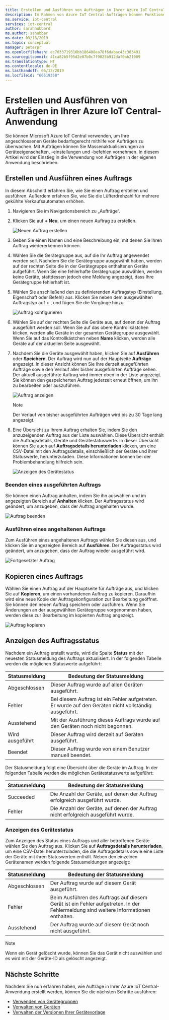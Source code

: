 ```yaml
---
title: Erstellen und Ausführen von Aufträgen in Ihrer Azure IoT Central-Anwendung | Microsoft-Dokumentation
description: Im Rahmen von Azure IoT Central-Aufträgen können Funktionen zur Verwaltung von mehreren Geräten gleichzeitig ausgeführt werden, wie das Aktualisieren einer Geräteeigenschaft oder -einstellung oder das Ausführen eines Befehls.
ms.service: iot-central
services: iot-central
author: sarahhubbard
ms.author: sahubbar
ms.date: 03/18/2019
ms.topic: conceptual
manager: peterpr
ms.openlocfilehash: ec7033719316bb186408ea78f6dabac43c383491
ms.sourcegitcommit: 41ca82b5f95d2e07b0c7f9025b912daf0ab21909
ms.translationtype: HT
ms.contentlocale: de-DE
ms.lasthandoff: 06/13/2019
ms.locfileid: "60519358"
---
```

# <a name="create-and-run-a-job-in-your-azure-iot-central-application"></a>Erstellen und Ausführen von Aufträgen in Ihrer Azure IoT Central-Anwendung

Sie können Microsoft Azure IoT Central verwenden, um Ihre angeschlossenen Geräte bedarfsgerecht mithilfe von Aufträgen zu überwachen. Mit Aufträgen können Sie Massenaktualisierungen an Geräteeigenschaften, -einstellungen und -befehlen vornehmen. In diesem Artikel wird der Einstieg in die Verwendung von Aufträgen in der eigenen Anwendung beschrieben.

## <a name="create-and-run-a-job"></a>Erstellen und Ausführen eines Auftrags

In diesem Abschnitt erfahren Sie, wie Sie einen Auftrag erstellen und ausführen. Außerdem erfahren Sie, wie Sie die Lüfterdrehzahl für mehrere gekühlte Verkaufsautomaten erhöhen.

1. Navigieren Sie im Navigationsbereich zu „Aufträge“.

1. Klicken Sie auf **+ Neu**, um einen neuen Auftrag zu erstellen.

    ![Neuen Auftrag erstellen](./media/howto-run-a-job/createnewjob.png)

1. Geben Sie einen Namen und eine Beschreibung ein, mit denen Sie Ihren Auftrag wiedererkennen können.

1. Wählen Sie die Gerätegruppe aus, auf die Ihr Auftrag angewendet werden soll. Nachdem Sie die Gerätegruppe ausgewählt haben, werden auf der rechten Seite die in der Gerätegruppe enthaltenen Geräte aufgeführt. Wenn Sie eine fehlerhafte Gerätegruppe auswählen, werden keine Geräte, stattdessen jedoch eine Meldung angezeigt, dass Ihre Gerätegruppe fehlerhaft ist.

1. Wählen Sie anschließend den zu definierenden Auftragstyp (Einstellung, Eigenschaft oder Befehl) aus. Klicken Sie neben dem ausgewählten Auftragstyp auf **+** , und fügen Sie die Vorgänge hinzu.

    ![Auftrag konfigurieren](./media/howto-run-a-job/configurejob.png)

1. Wählen Sie auf der rechten Seite die Geräte aus, auf denen der Auftrag ausgeführt werden soll. Wenn Sie auf das obere Kontrollkästchen klicken, werden alle Geräte in der gesamten Gerätegruppe ausgewählt. Wenn Sie auf das Kontrollkästchen neben **Name** klicken, werden alle Geräte auf der aktuellen Seite ausgewählt.

1. Nachdem Sie die Geräte ausgewählt haben, klicken Sie auf **Ausführen** oder **Speichern**. Der Auftrag wird nun auf der Hauptseite **Aufträge** angezeigt. In dieser Ansicht können Sie Ihre derzeit ausgeführten Aufträge sowie den Verlauf aller bisher ausgeführten Aufträge sehen. Der aktuell ausgeführte Auftrag wird immer oben in der Liste angezeigt. Sie können den gespeicherten Auftrag jederzeit erneut öffnen, um ihn zu bearbeiten oder auszuführen.

    ![Auftrag anzeigen](./media/howto-run-a-job/viewjob.png)

    > [!NOTE]
    > Der Verlauf von bisher ausgeführten Aufträgen wird bis zu 30 Tage lang angezeigt.

1. Eine Übersicht zu Ihrem Auftrag erhalten Sie, indem Sie den anzuzeigenden Auftrag aus der Liste auswählen. Diese Übersicht enthält die Auftragsdetails, Geräte und Gerätestatuswerte. In dieser Übersicht können Sie auch auf **Auftragsdetails herunterladen** klicken, um eine CSV-Datei mit den Auftragsdetails, einschließlich der Geräte und ihrer Statuswerte, herunterzuladen. Diese Informationen können bei der Problembehandlung hilfreich sein.

    ![Anzeigen des Gerätestatus](./media/howto-run-a-job/downloaddetails.png)

### <a name="stop-a-running-job"></a>Beenden eines ausgeführten Auftrags

Sie können einen Auftrag anhalten, indem Sie ihn auswählen und im angezeigten Bereich auf **Anhalten** klicken. Der Auftragsstatus wird geändert, um anzugeben, dass der Auftrag angehalten wurde.

   ![Auftrag beenden](./media/howto-run-a-job/stopjob.png)

### <a name="run-a-stopped-job"></a>Ausführen eines angehaltenen Auftrags

Zum Ausführen eines angehaltenen Auftrags wählen Sie diesen aus, und klicken Sie im angezeigten Bereich auf **Ausführen**. Der Auftragsstatus wird geändert, um anzugeben, dass der Auftrag wieder ausgeführt wird.

   ![Fortgesetzter Auftrag](./media/howto-run-a-job/resumejob.png)

## <a name="copy-a-job"></a>Kopieren eines Auftrags

Wählen Sie einen Auftrag auf der Hauptseite für Aufträge aus, und klicken Sie auf **Kopieren**, um einen vorhandenen Auftrag zu kopieren. Daraufhin wird eine neue Kopie der Auftragskonfiguration zur Bearbeitung geöffnet. Sie können den neuen Auftrag speichern oder ausführen. Wenn Sie Änderungen an der ausgewählten Gerätegruppe vorgenommen haben, werden diese zur Bearbeitung im kopierten Auftrag angezeigt.

   ![Auftrag kopieren](./media/howto-run-a-job/copyjob.png)

## <a name="view-the-job-status"></a>Anzeigen des Auftragsstatus

Nachdem ein Auftrag erstellt wurde, wird die Spalte **Status** mit der neuesten Statusmeldung des Auftrags aktualisiert. In der folgenden Tabelle werden die möglichen Statuswerte aufgeführt:

| Statusmeldung       | Bedeutung der Statusmeldung                                          |
| -------------------- | ------------------------------------------------------- |
| Abgeschlossen            | Dieser Auftrag wurde auf allen Geräten ausgeführt.              |
| Fehler               | Bei diesem Auftrag ist ein Fehler aufgetreten. Er wurde auf den Geräten nicht vollständig ausgeführt.  |
| Ausstehend              | Mit der Ausführung dieses Auftrags wurde auf den Geräten noch nicht begonnen.         |
| Wird ausgeführt              | Dieser Auftrag wird derzeit auf Geräten ausgeführt.             |
| Beendet              | Dieser Auftrag wurde von einem Benutzer manuell beendet.           |

Der Statusmeldung folgt eine Übersicht über die Geräte im Auftrag. In der folgenden Tabelle werden die möglichen Gerätestatuswerte aufgeführt:

| Statusmeldung       | Bedeutung der Statusmeldung                                                     |
| -------------------- | ------------------------------------------------------------------ |
| Succeeded            | Die Anzahl der Geräte, auf denen der Auftrag erfolgreich ausgeführt wurde.       |
| Fehler               | Die Anzahl der Geräte, auf denen der Auftrag nicht erfolgreich ausgeführt wurde.       |

### <a name="view-the-device-status"></a>Anzeigen des Gerätestatus

Zum Anzeigen des Status eines Auftrags und aller betroffenen Geräte wählen Sie den Auftrag aus. Klicken Sie auf **Auftragsdetails herunterladen**, um eine CSV-Datei herunterzuladen, die die Auftragsdetails sowie eine Liste der Geräte mit ihren Statuswerten enthält. Neben den einzelnen Gerätenamen werden folgende Statusmeldungen angezeigt:

| Statusmeldung       | Bedeutung der Statusmeldung                                                                |
| -------------------- | ----------------------------------------------------------------------------- |
| Abgeschlossen            | Der Auftrag wurde auf diesem Gerät ausgeführt.                                     |
| Fehler               | Beim Ausführen des Auftrags auf diesem Gerät ist ein Fehler aufgetreten. In der Fehlermeldung sind weitere Informationen enthalten.  |
| Ausstehend              | Der Auftrag wurde auf diesem Gerät noch nicht ausgeführt.                                   |

> [!NOTE]
> Wenn ein Gerät gelöscht wurde, können Sie das Gerät nicht auswählen und es wird mit der Geräte-ID als gelöscht angezeigt.

## <a name="next-steps"></a>Nächste Schritte

Nachdem Sie nun erfahren haben, wie Aufträge in Ihrer Azure IoT Central-Anwendung erstellt werden, können Sie die nächsten Schritte ausführen:

- [Verwenden von Gerätegruppen](howto-use-device-sets.md)
- [Verwalten von Geräten](howto-manage-devices.md)
- [Verwalten der Versionen Ihrer Gerätevorlage](howto-version-devicetemplate.md)
